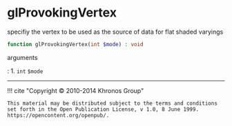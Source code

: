 # glProvokingVertex
specifiy the vertex to be used as the source of data for flat shaded varyings

```php
function glProvokingVertex(int $mode) : void
```

arguments

:    1. `int` `$mode` 

---
     

!!! cite "Copyright © 2010-2014 Khronos Group"

    This material may be distributed subject to the terms and conditions set forth in the Open Publication License, v 1.0, 8 June 1999. https://opencontent.org/openpub/.